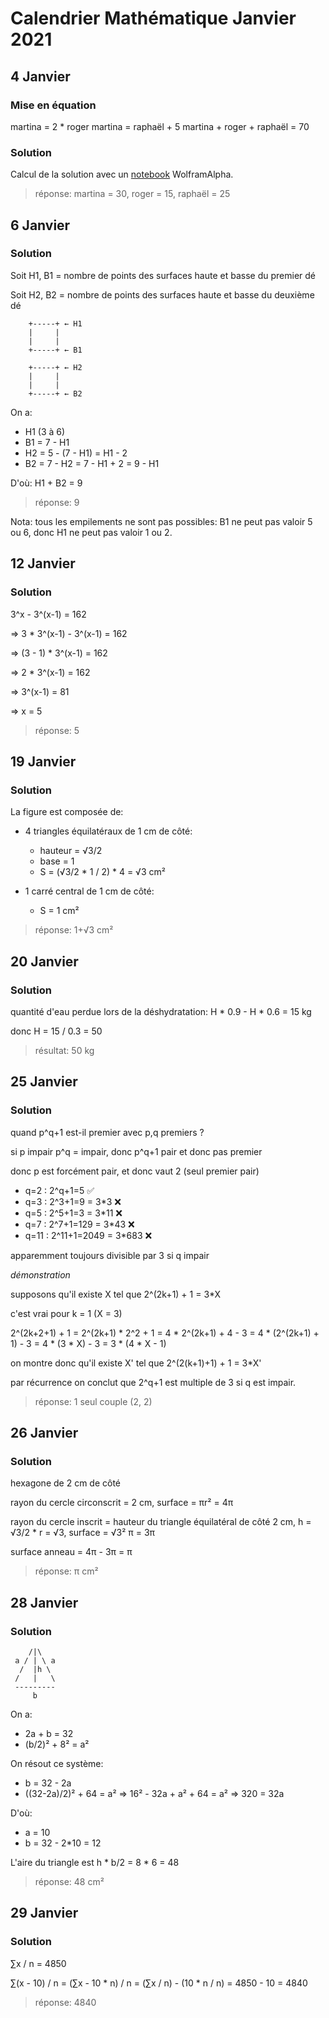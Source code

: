 # Calendrier Mathématique Janvier 2021

## 4 Janvier

### Mise en équation

martina = 2 * roger
martina = raphaël + 5
martina + roger + raphaël = 70

### Solution

Calcul de la solution avec un [notebook](https://www.wolframalpha.com/input/?i=a%3D2+b%2Ca%3Dc%2B5%2Ca%2Bb%2Bc%3D70) WolframAlpha.

> réponse: martina = 30, roger = 15, raphaël = 25

## 6 Janvier

### Solution

Soit H1, B1 = nombre de points des surfaces haute et basse du premier dé

Soit H2, B2 = nombre de points des surfaces haute et basse du deuxième dé

```
    +-----+ ← H1
    |     |
    |     |
    +-----+ ← B1

    +-----+ ← H2
    |     |
    |     |
    +-----+ ← B2
```

On a:
- H1 (3 à 6)
- B1 = 7 - H1
- H2 = 5 - (7 - H1) = H1 - 2
- B2 = 7 - H2 = 7 - H1 + 2 = 9 - H1

D'où: H1 + B2 = 9

> réponse: 9

Nota: tous les empilements ne sont pas possibles: B1 ne peut pas valoir 5 ou 6, donc H1 ne peut pas valoir 1 ou 2.

## 12 Janvier

### Solution

3^x - 3^(x-1) = 162

⇒ 3 * 3^(x-1) - 3^(x-1) = 162

⇒ (3 - 1) * 3^(x-1) = 162

⇒ 2 * 3^(x-1) = 162

⇒ 3^(x-1) = 81

⇒ x = 5

> réponse: 5

## 19 Janvier

### Solution

La figure est composée de:

- 4 triangles équilatéraux de 1 cm de côté:
    - hauteur = √3/2
    - base = 1
    - S = (√3/2 * 1 / 2) * 4 = √3 cm²

- 1 carré central de 1 cm de côté:
    - S = 1 cm²

> réponse: 1+√3 cm²

## 20 Janvier

### Solution

quantité d'eau perdue lors de la déshydratation: H * 0.9 - H * 0.6 = 15 kg

donc H = 15 / 0.3 = 50

> résultat: 50 kg


## 25 Janvier

### Solution

quand p^q+1 est-il premier avec p,q premiers ?

si p impair p^q = impair, donc p^q+1 pair et donc pas premier

donc p est forcément pair, et donc vaut 2 (seul premier pair)

- q=2  : 2^q+1=5 ✅
- q=3  : 2^3+1=9 = 3*3 ❌
- q=5  : 2^5+1=3 = 3*11 ❌
- q=7  : 2^7+1=129 = 3*43 ❌
- q=11 : 2^11+1=2049 = 3*683 ❌

apparemment toujours divisible par 3 si q impair

_démonstration_

supposons qu'il existe X tel que 2^(2k+1) + 1 = 3*X

c'est vrai pour k = 1 (X = 3)

2^(2k+2+1) + 1 = 2^(2k+1) * 2^2 + 1 = 4 * 2^(2k+1) + 4 - 3 =  4 * (2^(2k+1) + 1) - 3 = 4 * (3 * X) - 3 = 3 * (4 * X - 1)

on montre donc qu'il existe X' tel que 2^(2(k+1)+1) + 1 = 3*X'

par récurrence on conclut que 2^q+1 est multiple de 3 si q est impair.

> réponse: 1 seul couple (2, 2)

## 26 Janvier

### Solution

hexagone de 2 cm de côté

rayon du cercle circonscrit = 2 cm,
surface = πr² = 4π

rayon du cercle inscrit = hauteur du triangle équilatéral de côté 2 cm,
h = √3/2 * r = √3,
surface = √3² π = 3π

surface anneau = 4π - 3π = π

> réponse: π cm²

## 28 Janvier

### Solution

```
    /|\
 a / | \ a
  /  |h \
 /   |   \
 ---------
     b
```

On a:
- 2a + b = 32
- (b/2)² + 8² = a²

On résout ce système:
- b = 32 - 2a
- ((32-2a)/2)² + 64 = a² ⇒ 16² - 32a + a² + 64 = a² ⇒ 320 = 32a

D'où:
- a = 10
- b = 32 - 2*10 = 12

L'aire du triangle est h * b/2 = 8 * 6 = 48

> réponse: 48 cm²

## 29 Janvier

### Solution

∑x / n = 4850

∑(x - 10) / n = (∑x - 10 * n) / n = (∑x / n) - (10 * n / n) = 4850 - 10 = 4840

> réponse: 4840
